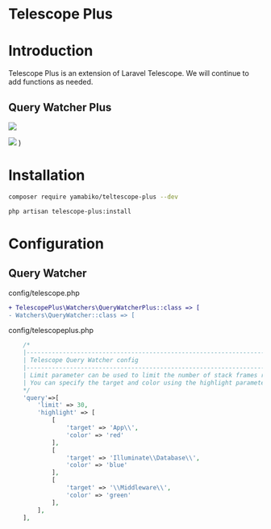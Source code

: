 # Telescope Plus
# Introduction
Telescope Plus is an extension of Laravel Telescope.
We will continue to add functions as needed.
## Query Watcher Plus
![](https://user-images.githubusercontent.com/88073693/135932316-3a737ac9-8123-406a-b840-da9acec52130.png)

![](https://user-images.githubusercontent.com/88073693/135932638-2364f010-3696-40f5-9e93-e38e2026fbe3.jpg)
)
# Installation
```bash
composer require yamabiko/teltescope-plus --dev

php artisan telescope-plus:install
```
# Configuration
## Query Watcher
config/telescope.php
```diff php
+ TelescopePlus\Watchers\QueryWatcherPlus::class => [
- Watchers\QueryWatcher::class => [
```

config/telescopeplus.php
```php
    /*
    |--------------------------------------------------------------------------
    | Telescope Query Watcher config
    |--------------------------------------------------------------------------
    | Limit parameter can be used to limit the number of stack frames returned. 
    | You can specify the target and color using the highlight parameters.
    */
    'query'=>[
        'limit' => 30,
        'highlight' => [
            [
                'target' => 'App\\',
                'color' => 'red'
            ],
            [
                'target' => 'Illuminate\\Database\\',
                'color' => 'blue'
            ],
            [
                'target' => '\\Middleware\\',
                'color' => 'green'
            ],
        ],
    ],
```